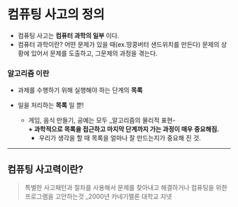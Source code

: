 # 컴퓨팅 사고의 정의
+ 컴퓨팅 사고는 __컴퓨터 과학의 일부__ 이다.
+ 컴퓨터 과학이란? 어떤 문제가 있을 때(ex.땅콩버터 샌드위치를 만든다) 문제의 상황에 있어서 문제를 도출하고, 그문제의 과정을 겪는다.
###  알고리즘 이란
   + 과제를 수행하기 위해 실행해야 하는 단계의 __목록__
   + 일을 처리하는 __목록__ 일 뿐!
         
        + 게임, 음식 만들기, 공예는 모두 _알고리즘의 물리적 표현-  
         __+ 과학적으로 목록을 접근하고 마지막 단계까지 가는 과정이 매우 중요해짐.__
            + 우리가 생각을 할 때 목록을 얼마나 잘 만드는지가 중요해 진 것.
 ---
 ## 컴퓨팅 사고력이란?
 > 특별한 사고패턴과 절차를 사용해서 문제를 찾아내고 해결하거나 컴퓨팅을 위한 프로그램을 고안하는것
 >_2000년 카네기멜론 대학교 지넷  
 
